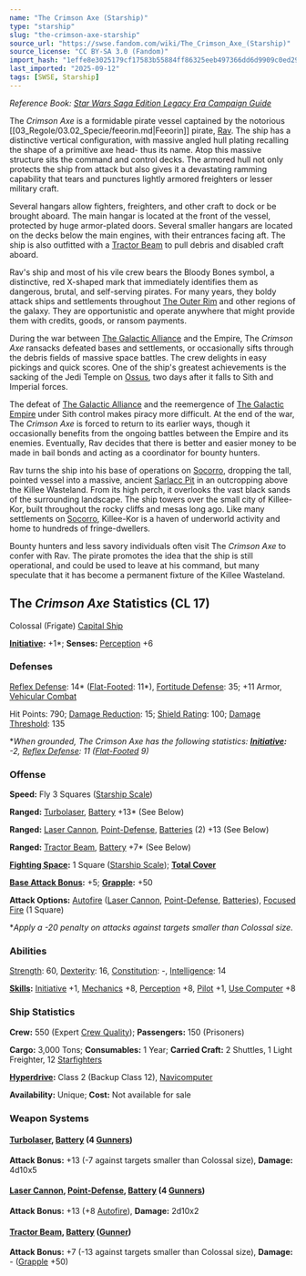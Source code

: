 ```yaml
---
name: "The Crimson Axe (Starship)"
type: "starship"
slug: "the-crimson-axe-starship"
source_url: "https://swse.fandom.com/wiki/The_Crimson_Axe_(Starship)"
source_license: "CC BY-SA 3.0 (Fandom)"
import_hash: "1effe8e3025179cf17583b55884ff86325eeb497366dd6d9909c0ed29d2fe9ac"
last_imported: "2025-09-12"
tags: [SWSE, Starship]
---
```

*Reference Book: [Star Wars Saga Edition Legacy Era Campaign Guide](https://swse.fandom.com/wiki/Star_Wars_Saga_Edition_Legacy_Era_Campaign_Guide)*

The *Crimson Axe* is a formidable pirate vessel captained by the notorious [[03_Regole/03.02_Specie/feeorin.md|Feeorin]] pirate, [Rav](https://swse.fandom.com/wiki/Rav). The ship has a distinctive vertical configuration, with massive angled hull plating recalling the shape of a primitive axe head- thus its name. Atop this massive structure sits the command and control decks. The armored hull not only protects the ship from attack but also gives it a devastating ramming capability that tears and punctures lightly armored freighters or lesser military craft.

Several hangars allow fighters, freighters, and other craft to dock or be brought aboard. The main hangar is located at the front of the vessel, protected by huge armor-plated doors. Several smaller hangars are located on the decks below the main engines, with their entrances facing aft. The ship is also outfitted with a [Tractor Beam](https://swse.fandom.com/wiki/Tractor_Beam) to pull debris and disabled craft aboard.

Rav's ship and most of his vile crew bears the Bloody Bones symbol, a distinctive, red X-shaped mark that immediately identifies them as dangerous, brutal, and self-serving pirates. For many years, they boldy attack ships and settlements throughout [The Outer Rim](https://swse.fandom.com/wiki/The_Outer_Rim) and other regions of the galaxy. They are opportunistic and operate anywhere that might provide them with credits, goods, or ransom payments.

During the war between [The Galactic Alliance](https://swse.fandom.com/wiki/The_Galactic_Alliance) and the Empire, The *Crimson Axe* ransacks defeated bases and settlements, or occasionally sifts through the debris fields of massive space battles. The crew delights in easy pickings and quick scores. One of the ship's greatest achievements is the sacking of the Jedi Temple on [Ossus](https://swse.fandom.com/wiki/Ossus), two days after it falls to Sith and Imperial forces.

The defeat of [The Galactic Alliance](https://swse.fandom.com/wiki/The_Galactic_Alliance) and the reemergence of [The Galactic Empire](https://swse.fandom.com/wiki/The_Galactic_Empire) under Sith control makes piracy more difficult. At the end of the war, The *Crimson Axe* is forced to return to its earlier ways, though it occasionally benefits from the ongoing battles between the Empire and its enemies. Eventually, Rav decides that there is better and easier money to be made in bail bonds and acting as a coordinator for bounty hunters.

Rav turns the ship into his base of operations on [Socorro](https://swse.fandom.com/wiki/Socorro), dropping the tall, pointed vessel into a massive, ancient [Sarlacc Pit](https://swse.fandom.com/wiki/Sarlacc_Pit) in an outcropping above the Killee Wasteland. From its high perch, it overlooks the vast black sands of the surrounding landscape. The ship towers over the small city of Killee-Kor, built throughout the rocky cliffs and mesas long ago. Like many settlements on [Socorro](https://swse.fandom.com/wiki/Socorro), Killee-Kor is a haven of underworld activity and home to hundreds of fringe-dwellers.

Bounty hunters and less savory individuals often visit The *Crimson Axe* to confer with Rav. The pirate promotes the idea that the ship is still operational, and could be used to leave at his command, but many speculate that it has become a permanent fixture of the Killee Wasteland.

## The *Crimson Axe* Statistics (CL 17)
Colossal (Frigate) [Capital Ship](https://swse.fandom.com/wiki/Capital_Ship)

**[Initiative](https://swse.fandom.com/wiki/Initiative):** +1*; **Senses:** [Perception](https://swse.fandom.com/wiki/Perception) +6
### Defenses
[Reflex Defense](https://swse.fandom.com/wiki/Reflex_Defense_(Vehicles)): 14* ([Flat-Footed](https://swse.fandom.com/wiki/Flat-Footed): 11*), [Fortitude Defense](https://swse.fandom.com/wiki/Fortitude_Defense_(Vehicles)): 35; +11 Armor, [Vehicular Combat](https://swse.fandom.com/wiki/Vehicular_Combat)

Hit Points: 790; [Damage Reduction](https://swse.fandom.com/wiki/Damage_Reduction): 15; [Shield Rating](https://swse.fandom.com/wiki/Shield_Rating): 100; [Damage Threshold](https://swse.fandom.com/wiki/Damage_Threshold_(Vehicles)): 135

**When grounded, The *Crimson Axe* has the following statistics: **[Initiative](https://swse.fandom.com/wiki/Initiative):** -2, [Reflex Defense](https://swse.fandom.com/wiki/Reflex_Defense_(Vehicles)): 11 ([Flat-Footed](https://swse.fandom.com/wiki/Flat-Footed) 9)*
### Offense
**Speed:** Fly 3 Squares ([Starship Scale](https://swse.fandom.com/wiki/Starship_Scale))

**Ranged:** [Turbolaser](https://swse.fandom.com/wiki/Turbolaser), [Battery](https://swse.fandom.com/wiki/Battery) +13* (See Below)

**Ranged:** [Laser Cannon](https://swse.fandom.com/wiki/Laser_Cannon), [Point-Defense](https://swse.fandom.com/wiki/Point-Defense), [Batteries](https://swse.fandom.com/wiki/Batteries) (2) +13 (See Below)

**Ranged:** [Tractor Beam](https://swse.fandom.com/wiki/Tractor_Beam), [Battery](https://swse.fandom.com/wiki/Battery) +7* (See Below)

**[Fighting Space](https://swse.fandom.com/wiki/Fighting_Space):** 1 Square ([Starship Scale](https://swse.fandom.com/wiki/Starship_Scale)); **[Total Cover](https://swse.fandom.com/wiki/Total_Cover)**

**[Base Attack Bonus](https://swse.fandom.com/wiki/Base_Attack_Bonus):** +5; **[Grapple](https://swse.fandom.com/wiki/Grapple):** +50

**Attack Options:** [Autofire](https://swse.fandom.com/wiki/Autofire_(Vehicle_Combat)) ([Laser Cannon](https://swse.fandom.com/wiki/Laser_Cannon), [Point-Defense](https://swse.fandom.com/wiki/Point-Defense), [Batteries](https://swse.fandom.com/wiki/Batteries)), [Focused Fire](https://swse.fandom.com/wiki/Focused_Fire) (1 Square)

**Apply a -20 penalty on attacks against targets smaller than Colossal size.*
### Abilities
[Strength](https://swse.fandom.com/wiki/Strength): 60, [Dexterity](https://swse.fandom.com/wiki/Dexterity): 16, [Constitution](https://swse.fandom.com/wiki/Constitution): -, [Intelligence](https://swse.fandom.com/wiki/Intelligence): 14

**[Skills](https://swse.fandom.com/wiki/Skills):** [Initiative](https://swse.fandom.com/wiki/Initiative) +1, [Mechanics](https://swse.fandom.com/wiki/Mechanics) +8, [Perception](https://swse.fandom.com/wiki/Perception) +8, [Pilot](https://swse.fandom.com/wiki/Pilot) +1, [Use Computer](https://swse.fandom.com/wiki/Use_Computer) +8
### Ship Statistics
**Crew:** 550 (Expert [Crew Quality](https://swse.fandom.com/wiki/Crew_Quality)); **Passengers:** 150 (Prisoners)

**Cargo:** 3,000 Tons; **Consumables:** 1 Year; **Carried Craft:** 2 Shuttles, 1 Light Freighter, 12 [Starfighters](https://swse.fandom.com/wiki/Starfighters)

**[Hyperdrive](https://swse.fandom.com/wiki/Hyperdrive):** Class 2 (Backup Class 12), [Navicomputer](https://swse.fandom.com/wiki/Navicomputer)

**Availability:** Unique; **Cost:** Not available for sale
### Weapon Systems
#### **[Turbolaser](https://swse.fandom.com/wiki/Turbolaser), [Battery](https://swse.fandom.com/wiki/Weapon_Batteries) (4 [Gunners](https://swse.fandom.com/wiki/Gunners))**
**Attack Bonus:** +13 (-7 against targets smaller than Colossal size), **Damage:** 4d10x5
#### **[Laser Cannon](https://swse.fandom.com/wiki/Laser_Cannon), [Point-Defense](https://swse.fandom.com/wiki/Point-Defense), [Battery](https://swse.fandom.com/wiki/Weapon_Batteries) (4 [Gunners](https://swse.fandom.com/wiki/Gunners))**
**Attack Bonus:** +13 (+8 [Autofire](https://swse.fandom.com/wiki/Autofire_(Vehicle_Combat))), **Damage:** 2d10x2
#### **[Tractor Beam](https://swse.fandom.com/wiki/Tractor_Beam), [Battery](https://swse.fandom.com/wiki/Battery)** **([Gunner](https://swse.fandom.com/wiki/Gunner))**
**Attack Bonus:** +7 (-13 against targets smaller than Colossal size), **Damage:** - ([Grapple](https://swse.fandom.com/wiki/Grapple) +50)